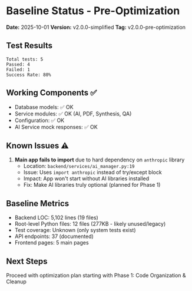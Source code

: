 # Baseline Status - Pre-Optimization

**Date:** 2025-10-01
**Version:** v2.0.0-simplified
**Tag:** v2.0.0-pre-optimization

## Test Results

```
Total tests: 5
Passed: 4
Failed: 1
Success Rate: 80%
```

## Working Components ✅
- Database models: ✅ OK
- Service modules: ✅ OK (AI, PDF, Synthesis, QA)
- Configuration: ✅ OK
- AI Service mock responses: ✅ OK

## Known Issues ⚠️
1. **Main app fails to import** due to hard dependency on `anthropic` library
   - Location: `backend/services/ai_manager.py:19`
   - Issue: Uses `import anthropic` instead of try/except block
   - Impact: App won't start without AI libraries installed
   - Fix: Make AI libraries truly optional (planned for Phase 1)

## Baseline Metrics
- Backend LOC: 5,102 lines (19 files)
- Root-level Python files: 12 files (277KB - likely unused/legacy)
- Test coverage: Unknown (only system tests exist)
- API endpoints: 37 (documented)
- Frontend pages: 5 main pages

## Next Steps
Proceed with optimization plan starting with Phase 1: Code Organization & Cleanup

